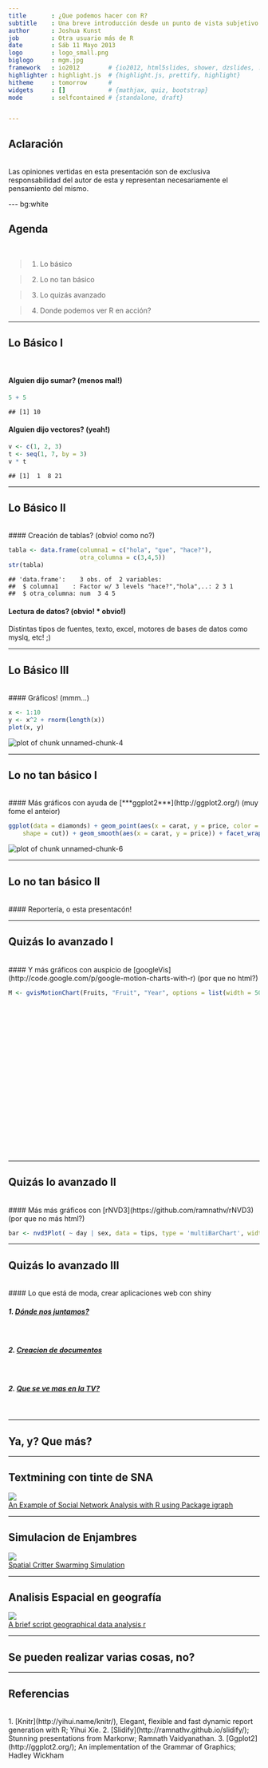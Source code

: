 ```yaml
---
title       : ¿Que podemos hacer con R?
subtitle    : Una breve introducción desde un punto de vista subjetivo
author      : Joshua Kunst
job         : Otra usuario más de R
date        : Sáb 11 Mayo 2013
logo        : logo_small.png
biglogo     : mgm.jpg
framework   : io2012        # {io2012, html5slides, shower, dzslides, ...}
highlighter : highlight.js  # {highlight.js, prettify, highlight}
hitheme     : tomorrow      # 
widgets     : []            # {mathjax, quiz, bootstrap}
mode        : selfcontained # {standalone, draft}


---
```

## Aclaración
<br>
Las opiniones vertidas en esta presentación son de exclusiva responsabilidad del autor de esta
y representan necesariamente el pensamiento del mismo.






---  bg:white
## Agenda
<br>

> 1. Lo básico

> 2. Lo no tan básico

> 3. Lo quizás avanzado

> 4. Donde podemos ver R en acción?

---  
## Lo Básico I
<br>

#### Alguien dijo sumar? (menos mal!)


```r
5 + 5
```

```
## [1] 10
```


#### Alguien dijo vectores? (yeah!)


```r
v <- c(1, 2, 3)
t <- seq(1, 7, by = 3)
v * t
```

```
## [1]  1  8 21
```



---  
## Lo Básico II
<br>
####  Creación de tablas? (obvio! como no?)


```r
tabla <- data.frame(columna1 = c("hola", "que", "hace?"),
                    otra_columna = c(3,4,5))
str(tabla)
```

```
## 'data.frame':	3 obs. of  2 variables:
##  $ columna1    : Factor w/ 3 levels "hace?","hola",..: 2 3 1
##  $ otra_columna: num  3 4 5
```


####  Lectura de datos? (obvio! * obvio!)<br>
Distintas tipos de fuentes, texto, excel, motores de bases de datos como myslq, etc! ;)


---  
## Lo Básico III
<br>
#### Gráficos! (mmm...)

```r
x <- 1:10
y <- x^2 + rnorm(length(x))
plot(x, y)
```

![plot of chunk unnamed-chunk-4](figure/unnamed-chunk-4.png) 




---  
## Lo no tan básico I
<br>
#### Más gráficos con ayuda de [***ggplot2***](http://ggplot2.org/) (muy fome el anteior)



```r
ggplot(data = diamonds) + geom_point(aes(x = carat, y = price, color = price, 
    shape = cut)) + geom_smooth(aes(x = carat, y = price)) + facet_wrap(~color)
```

![plot of chunk unnamed-chunk-6](figure/unnamed-chunk-6.png) 



---  
## Lo no tan básico II
<br>
#### Reportería, o esta presentacón!


---  
## Quizás lo avanzado I
<br>
#### Y más gráficos con auspicio de [googleVis](http://code.google.com/p/google-motion-charts-with-r) (por que no html?)

```r
M <- gvisMotionChart(Fruits, "Fruit", "Year", options = list(width = 500, height = 300))
```

<!-- MotionChart generated in R 3.0.0 by googleVis 0.4.2 package -->
<!-- Sat May 11 11:44:24 2013 -->


<!-- jsHeader -->
<script type="text/javascript">
 
// jsData 
function gvisDataMotionChartID15345ab54198 () {
  var data = new google.visualization.DataTable();
  var datajson =
[
 [
 "Apples",
2008,
"West",
98,
78,
20,
"2008-12-31" 
],
[
 "Apples",
2009,
"West",
111,
79,
32,
"2009-12-31" 
],
[
 "Apples",
2010,
"West",
89,
76,
13,
"2010-12-31" 
],
[
 "Oranges",
2008,
"East",
96,
81,
15,
"2008-12-31" 
],
[
 "Bananas",
2008,
"East",
85,
76,
9,
"2008-12-31" 
],
[
 "Oranges",
2009,
"East",
93,
80,
13,
"2009-12-31" 
],
[
 "Bananas",
2009,
"East",
94,
78,
16,
"2009-12-31" 
],
[
 "Oranges",
2010,
"East",
98,
91,
7,
"2010-12-31" 
],
[
 "Bananas",
2010,
"East",
81,
71,
10,
"2010-12-31" 
] 
];
data.addColumn('string','Fruit');
data.addColumn('number','Year');
data.addColumn('string','Location');
data.addColumn('number','Sales');
data.addColumn('number','Expenses');
data.addColumn('number','Profit');
data.addColumn('string','Date');
data.addRows(datajson);
return(data);
}
 
// jsDrawChart
function drawChartMotionChartID15345ab54198() {
  var data = gvisDataMotionChartID15345ab54198();
  var options = {};
options["width"] =    500;
options["height"] =    300;

     var chart = new google.visualization.MotionChart(
       document.getElementById('MotionChartID15345ab54198')
     );
     chart.draw(data,options);
    

}
  
 
// jsDisplayChart
(function() {
  var pkgs = window.__gvisPackages = window.__gvisPackages || [];
  var callbacks = window.__gvisCallbacks = window.__gvisCallbacks || [];
  var chartid = "motionchart";

  // Manually see if chartid is in pkgs (not all browsers support Array.indexOf)
  var i, newPackage = true;
  for (i = 0; newPackage && i < pkgs.length; i++) {
    if (pkgs[i] === chartid)
      newPackage = false;
  }
  if (newPackage)
    pkgs.push(chartid);

  // Add the drawChart function to the global list of callbacks
  callbacks.push(drawChartMotionChartID15345ab54198);
})();
function displayChartMotionChartID15345ab54198() {
  var pkgs = window.__gvisPackages = window.__gvisPackages || [];
  var callbacks = window.__gvisCallbacks = window.__gvisCallbacks || [];
  window.clearTimeout(window.__gvisLoad);
  // The timeout is set to 100 because otherwise the container div we are
  // targeting might not be part of the document yet
  window.__gvisLoad = setTimeout(function() {
    var pkgCount = pkgs.length;
    google.load("visualization", "1", { packages:pkgs, callback: function() {
      if (pkgCount != pkgs.length) {
        // Race condition where another setTimeout call snuck in after us; if
        // that call added a package, we must not shift its callback
        return;
      }
      while (callbacks.length > 0)
        callbacks.shift()();
    } });
  }, 100);
}
 
// jsFooter
 </script>
 
<!-- jsChart -->  
<script type="text/javascript" src="https://www.google.com/jsapi?callback=displayChartMotionChartID15345ab54198"></script>
 
<!-- divChart -->
  
<div id="MotionChartID15345ab54198"
  style="width: 500px; height: 300px;">
</div>




---  
## Quizás lo avanzado II
<br>
#### Más más gráficos con [rNVD3](https://github.com/ramnathv/rNVD3) (por que no más html?)

<script src="http://ajax.googleapis.com/ajax/libs/jquery/1.8.3/jquery.min.js"></script>
<script src="http://d3js.org/d3.v2.min.js"></script>
<script src="http://nvd3.org/nv.d3.js"></script>
<script src="http://nvd3.org/lib/fisheye.js"></script>
<script src="http://raw.github.com/novus/nvd3/master/src/models/scatterPlusLineChart.js"></script>
  


```r
bar <- nvd3Plot( ~ day | sex, data = tips, type = 'multiBarChart', width=800, height=300)
```



<div id='barChart' class='nvd3Plot'></div>
<script type='text/javascript'>
    drawbarChart()
    function drawbarChart(){  
      var opts = {"id":"barChart","yAxis":[],"x":"day","y":"freq","group":"sex","type":"multiBarChart","width":800,"height":300},
        data = [{"day":"Fri","sex":"Female","freq":9},{"day":"Fri","sex":"Male","freq":10},{"day":"Sat","sex":"Female","freq":28},{"day":"Sat","sex":"Male","freq":59},{"day":"Sun","sex":"Female","freq":18},{"day":"Sun","sex":"Male","freq":58},{"day":"Thur","sex":"Female","freq":32},{"day":"Thur","sex":"Male","freq":30}]
  
      var data = d3.nest()
        .key(function(d){
          return opts.group === undefined ? 'main' : d[opts.group]
        })
        .entries(data)
      
      nv.addGraph(function() {
        var chart = nv.models[opts.type]()
          .x(function(d) { return d[opts.x] })
          .y(function(d) { return d[opts.y] })
          .width(opts.width)
          .height(opts.height)
         
        
          
        
        
        
      
       d3.select("#" + opts.id)
        .append('svg')
        .datum(data)
        .transition().duration(500)
        .call(chart);

       nv.utils.windowResize(chart.update);
       return chart;
      });
    };
</script>


---  
## Quizás lo avanzado III
<br>
#### Lo que está de moda, crear aplicaciones web con shiny
<br>

##### 1. [Dónde nos juntamos?](http://jean-robert.github.io/metro.html)
<br>

##### 2. [Creacion de documentos](http://glimmer.rstudio.com/ropensci/knitr/)
<br>

##### 2. [Que se ve mas en la TV?](http://glimmer.rstudio.com/pssguy/TVShowRatings/)
<br>


---  
## Ya, y? Que más?
 



---  
## Textmining con tinte de SNA
![](assets/img/network1.png)
<br>
[An Example of Social Network Analysis with R using Package igraph](http://rdatamining.wordpress.com/2012/05/17/an-example-of-social-network-analysis-with-r-using-package-igraph/)



--- 
## Simulacion de Enjambres
![](assets/img/2015-05-10-Swarming1.gif)
<br>
[Spatial Critter Swarming Simulation](http://www.econometricsbysimulation.com/2013/05/spatial-critter-swarming-simulation.html)



---  
## Analisis Espacial en geografía
![](assets/img/plotmap2.png)
<br>
[A brief script geographical data analysis r](http://jkunst.com/post/brief-script-geographical-data-analysis-r/)


---  
## Se pueden realizar varias cosas, no?


---  
## Referencias
<br>
 1. [Knitr](http://yihui.name/knitr/), Elegant, flexible and fast dynamic report generation with R; Yihui Xie.
 2. [Slidify](http://ramnathv.github.io/slidify/); Stunning presentations from Markonw; Ramnath Vaidyanathan.
 3. [Ggplot2](http://ggplot2.org/); An implementation of the Grammar of Graphics; Hadley Wickham


